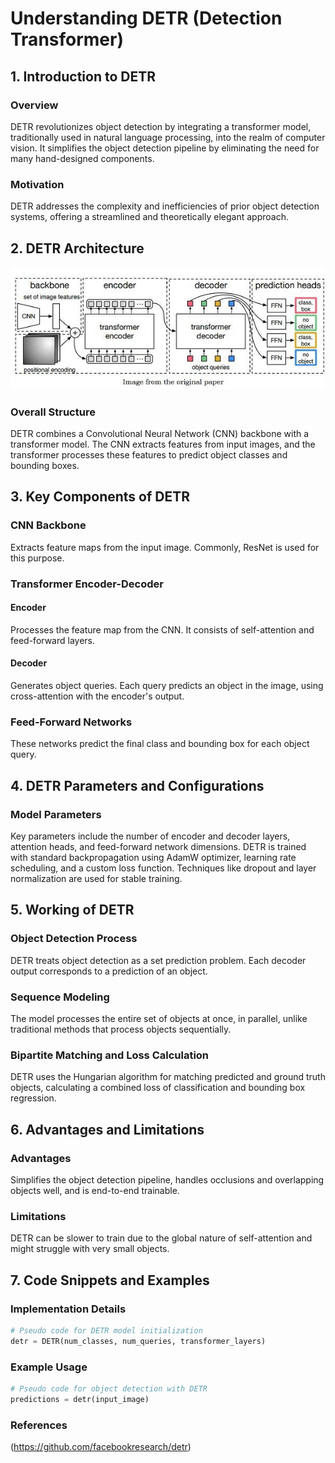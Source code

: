 
# Understanding DETR (Detection Transformer)

## 1. Introduction to DETR
### Overview
DETR revolutionizes object detection by integrating a transformer model, traditionally used in natural language processing, into the realm of computer vision. It simplifies the object detection pipeline by eliminating the need for many hand-designed components.

### Motivation
DETR addresses the complexity and inefficiencies of prior object detection systems, offering a streamlined and theoretically elegant approach.

## 2. DETR Architecture

![alt text](https://github.com/ZoreAnuj/DETR_From_Scratch/blob/main/DETR.jpg)


### Overall Structure
DETR combines a Convolutional Neural Network (CNN) backbone with a transformer model. The CNN extracts features from input images, and the transformer processes these features to predict object classes and bounding boxes.

## 3. Key Components of DETR
### CNN Backbone
Extracts feature maps from the input image. Commonly, ResNet is used for this purpose.

### Transformer Encoder-Decoder
#### Encoder
Processes the feature map from the CNN. It consists of self-attention and feed-forward layers.

#### Decoder
Generates object queries. Each query predicts an object in the image, using cross-attention with the encoder's output.

### Feed-Forward Networks
These networks predict the final class and bounding box for each object query.

## 4. DETR Parameters and Configurations
### Model Parameters
Key parameters include the number of encoder and decoder layers, attention heads, and feed-forward network dimensions. DETR is trained with standard backpropagation using AdamW optimizer, learning rate scheduling, and a custom loss function. Techniques like dropout and layer normalization are used for stable training.

## 5. Working of DETR
### Object Detection Process
DETR treats object detection as a set prediction problem. Each decoder output corresponds to a prediction of an object.

### Sequence Modeling
The model processes the entire set of objects at once, in parallel, unlike traditional methods that process objects sequentially.

### Bipartite Matching and Loss Calculation
DETR uses the Hungarian algorithm for matching predicted and ground truth objects, calculating a combined loss of classification and bounding box regression.

## 6. Advantages and Limitations
### Advantages
Simplifies the object detection pipeline, handles occlusions and overlapping objects well, and is end-to-end trainable.

### Limitations
DETR can be slower to train due to the global nature of self-attention and might struggle with very small objects.

## 7. Code Snippets and Examples
### Implementation Details
```python
# Pseudo code for DETR model initialization
detr = DETR(num_classes, num_queries, transformer_layers)
```

### Example Usage
```python
# Pseudo code for object detection with DETR
predictions = detr(input_image)
```

### References
(https://github.com/facebookresearch/detr)
